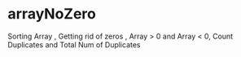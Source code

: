 # arrayNoZero
Sorting Array , Getting rid of zeros , Array > 0 and Array &lt; 0, Count Duplicates and  Total Num of Duplicates
